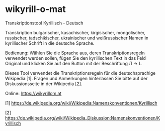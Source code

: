 # wikyrill-o-mat
Transkriptionstool Kyrillisch - Deutsch

Transkription bulgarischer, kasachischer, kirgisischer, mongolischer, russischer, tadschikischer, ukrainischer und weißrussischer Namen in kyrillischer Schrift in die deutsche Sprache.

Bedienung: Wählen Sie die Sprache aus, deren Transkriptionsregeln verwendet werden sollen, fügen Sie den kyrillischen Text in das Feld Original und klicken Sie auf den Button mit der Beschriftung Л → L.

Dieses Tool verwendet die Transkriptionsregeln für die deutschsprachige Wikipedia [1]. Fragen und Anmerkungen hinterlassen Sie bitte auf der Diskussionsseite in der Wikipedia [2].

Online: https://wikyrillom.at

[1] https://de.wikipedia.org/wiki/Wikipedia:Namenskonventionen/Kyrillisch

[2] https://de.wikipedia.org/wiki/Wikipedia_Diskussion:Namenskonventionen/Kyrillisch
